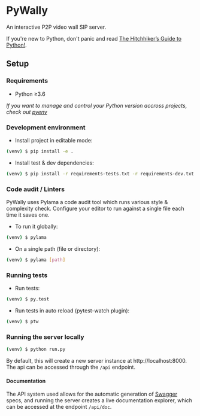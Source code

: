 # PyWally

An interactive P2P video wall SIP server.

If you're new to Python, don't panic and read [The Hitchhiker’s Guide to Python!](http://docs.python-guide.org/en/latest/).

## Setup

### Requirements
- Python ≥3.6

_If you want to manage and control your Python version accross projects, check out [pyenv](https://github.com/pyenv/pyenv)_

### Development environment

- Install project in editable mode:
```bash
(venv) $ pip install -e .
```

- Install test & dev dependencies:
```bash
(venv) $ pip install -r requirements-tests.txt -r requirements-dev.txt
```

### Code audit / Linters

PyWally uses Pylama a code audit tool which runs various style & complexity check. Configure your editor to run against a single file each time it saves one.

- To run it globally:
```bash
(venv) $ pylama
```

- On a single path (file or directory):
```bash
(venv) $ pylama [path]
```

### Running tests

- Run tests:
```bash
(venv) $ py.test
```

- Run tests in auto reload (pytest-watch plugin):
```bash
(venv) $ ptw
```

### Running the server locally

```bash
(venv) $ python run.py
```

By default, this will create a new server instance at http://localhost:8000.
The api can be accessed through the `/api` endpoint.

#### Documentation

The API system used allows for the automatic generation
of [Swagger](https://swagger.io/) specs, and running the
server creates a live documentation explorer, which can
be accessed at the endpoint `/api/doc`.
